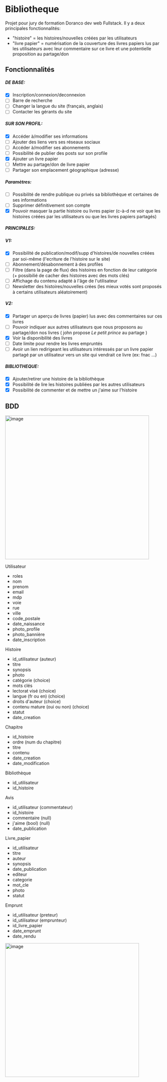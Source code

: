 # Bibliotheque

Projet pour jury de formation Doranco dev web Fullstack.
Il y a deux principales fonctionnalités:

- "histoire" = les histoires/nouvelles créées par les utilisateurs
- "livre papier" = numérisation de la couverture des livres papiers lus par les utilisateurs avec leur commentaire sur ce livre et une potentielle proposition au partage/don

## Fonctionnalités

##### DE BASE:

- [x] Inscription/connexion/deconnexion
- [ ] Barre de recherche
- [ ] Changer la langue du site (français, anglais)
- [ ] Contacter les gérants du site

##### SUR SON PROFIL:

- [x] Accéder à/modifier ses informations
- [ ] Ajouter des liens vers ses réseaux sociaux
- [ ] Accéder à/modifier ses abonnements
- [ ] Possibilité de publier des posts sur son profile
- [x] Ajouter un livre papier
- [ ] Mettre au partage/don de livre papier
- [ ] Partager son emplacement géographique (adresse)

##### Paramètres:

- [ ] Possibilité de rendre publique ou privés sa bibliothèque et certaines de ses informations
- [ ] Supprimer définitivement son compte
- [x] Pouvoir masquer la partie histoire ou livres papier (c-à-d ne voir que les histoires créées par les utilisateurs ou que les livres papiers partagés)

##### PRINCIPALES:

##### V1:

- [x] Possibilité de publication/modif/supp d'histoires/de nouvelles créées par soi-même (l'ecriture de l'histoire sur le site)
- [ ] Abonnement/désabonnement à des profiles
- [ ] Filtre (dans la page de flux) des histoires en fonction de leur catégorie (+ possibilié de cacher des histoires avec des mots clés)
- [ ] Affichage du contenu adapté à l'âge de l'utilisateur
- [ ] Newsletter des histoires/nouvelles crées (les mieux votés sont proposés à certains utilisateurs aléatoirement)

##### V2:

- [x] Partager un aperçu de livres (papier) lus avec des commentaires sur ces livres
- [ ] Pouvoir indiquer aux autres utilisateurs que nous proposons au partage/don nos livres ( john propose _Le petit prince_ au partage )
- [x] Voir la disponibilité des livres
- [ ] Date limite pour rendre les livres empruntés
- [ ] Avoir un lien redirigeant les utilisateurs intéressés par un livre papier partagé par un utilisateur vers un site qui vendrait ce livre (ex: fnac ...)

##### BIBLIOTHEQUE:

- [x] Ajouter/retirer une histoire de la bibliothèque
- [x] Possibilité de lire les histoires publiées par les autres utilisateurs
- [x] Possibilité de commenter et de mettre un j'aime sur l'histoire

<!--
## Pages

- [x] Inscription/connexion
- [ ] Accueil
- [ ] Son Profile
- [ ] (Consulter le) Profile d'un utilisateur
- [ ] Page de flux d'histoires d'autres utilisateurs (triés par date de création décroissante**)
- [ ] Page de flux de livres papier
- [ ] Aperçu d'une histoire (photo, synopsis, mots clés, ...)

- [ ] Créer la couverture de l'histoire (photo, titre, synopsis, catégories, mots clés, lectorat visé, langue (fr ou en), droits d'auteur, contenu choquant ou non)
- [ ] Ecrire l'histoire (nom du chapitre puis textarea, bouton d'enregistrement/suppression

- [ ] Créer la description d'un livre papier

- [ ] Gérer mes histoires
- [ ] Gérer mes livres papiers proposés au partage / et non proposé au partage (pages diff)

(footer)
- [ ] Mentions légales : Politique de confidentialité, conditions générales d'utilisation, directives relatives au contenu, rgpd
- [ ] A propos
- [ ] Equipe
- [ ] Gestion des préférences concernant les cookies

** plus tard trier en fonction des goûts de l'utilisateur
-->

## BDD

<img width="461" alt="image" src="https://user-images.githubusercontent.com/100844563/199120183-0b0e84e0-51e0-492b-badf-dcba3a138182.png">

Utilisateur

- roles
- nom
- prenom
- email
- mdp
- voie
- rue
- ville
- code_postale
- date_naissance
- photo_profile
- photo_bannière
- date_inscription

Histoire

- id_utilisateur (auteur)
- titre
- synopsis
- photo
- catégorie (choice)
- mots clés
- lectorat visé (choice)
- langue (fr ou en) (choice)
- droits d'auteur (choice)
- contenu mature (oui ou non) (choice)
- statut
- date_creation

Chapitre

- id_histoire
- ordre (num du chapitre)
- titre
- contenu
- date_creation
- date_modification

Bibliothèque

- id_utilisateur
- id_histoire

Avis

- id_utilisateur (commentateur)
- id_histoire
- commentaire (null)
- j'aime (bool) (null)
- date_publication

Livre_papier

- id_utilisateur
- titre
- auteur
- synopsis
- date_publication
- editeur
- categorie
- mot_cle
- photo
- statut

Emprunt

- id_utilisateur (preteur)
- id_utilisateur (emprunteur)
- id_livre_papier
- date_emprunt
- date_rendu

<img width="429" alt="image" src="https://user-images.githubusercontent.com/100844563/199812045-5c571f8a-a271-4c07-8b98-92a8c953dd5a.png">

<!-- !   form comment
!        comments
!        j'aime
!  -->

<!-- !
<?php foreach ($comments as $comment) : ?>
    <?php $otherCommentUser = User::findById(['id' => $comment['id_commentator']]); ?>
    <img class="roundProfile" src="<?= BASE . 'upload/photos/profile/' . $otherCommentUser['photo_profile']; ?>" alt="Photo de profil <?= $otherCommentUser['pseudo']; ?>">
    <?= $otherCommentUser['pseudo']; ?>
    <p><?= $comment['comment']; ?></p>
<?php endforeach; ?>

<form action="<?= BASE_PATH . 'story/show?id=' . $story['id']; ?>" method="post">
    <label for="comment" class="form-label">Vous avez lu et voulez partager votre avis sur cette histoire ?</label>
    <textarea name="comment" class="form-control" id="comment" rows="3" style="resize: none;"></textarea>
    <small><?= $error['comment'] ?? ""; ?></small>
    <button class="btn bg-lightGreen darkGreen" type="submit">Envoyer</button>
</form>

<form action="<?= BASE_PATH . 'story/show?id=' . $story['id']; ?>" method="post">
    <button type="submit" class="btn" name="likes">
        <?php if ($likeFound && ($likeFound['likes'] == 1)) : ?>
            <i class="fa-solid fa-heart text-danger"></i>
        <?php else : ?>
            <i class="fa-regular fa-heart text-danger"></i>
        <?php endif; ?>
    </button>
</form>

! -->
